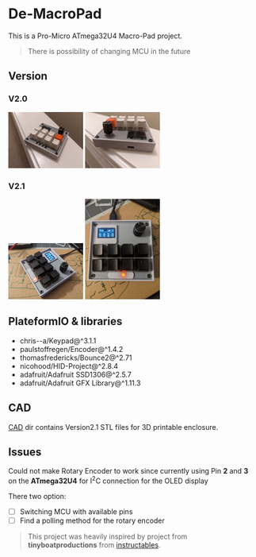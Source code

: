 # De-MacroPad
This is a Pro-Micro ATmega32U4 Macro-Pad project.

>There is possibility of changing MCU in the future

## Version
### V2.0
<img src="https://github.com/ric3b0wl/De-MacroPad/blob/main/IMG/2-0_0.jpg" width=30% height=30%>
<img src="https://github.com/ric3b0wl/De-MacroPad/blob/main/IMG/2-0_1.jpg" width=30% height=30%>

### V2.1
<img src="https://github.com/ric3b0wl/De-MacroPad/blob/main/IMG/2-1_0.jpg" width=30% height=30%>
<img src="https://github.com/ric3b0wl/De-MacroPad/blob/main/IMG/2-1_1.jpg" width=30% height=30%>

## PlateformIO & libraries
- chris--a/Keypad@^3.1.1
- paulstoffregen/Encoder@^1.4.2
- thomasfredericks/Bounce2@^2.71
- nicohood/HID-Project@^2.8.4
- adafruit/Adafruit SSD1306@^2.5.7
- adafruit/Adafruit GFX Library@^1.11.3

## CAD
[CAD](https://github.com/ric3b0wl/ProMirco-MacroPad_v2.1/tree/main/CAD) dir contains Version2.1 STL files for 3D printable enclosure.

## Issues
Could not make Rotary Encoder to work since currently using Pin **2** and **3** on the **ATmega32U4** for I$^{2}$C connection for the OLED display

There two option:
- [ ] Switching MCU with available pins
- [ ] Find a polling method for the rotary encoder

>This project was heavily inspired by project from **tinyboatproductions** from [instructables](https://www.instructables.com/Programmable-Macropad-V2/).
